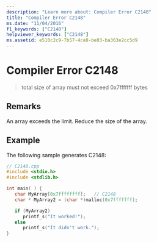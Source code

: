 ```yaml
---
description: "Learn more about: Compiler Error C2148"
title: "Compiler Error C2148"
ms.date: "11/04/2016"
f1_keywords: ["C2148"]
helpviewer_keywords: ["C2148"]
ms.assetid: e510c2c9-7b57-4ce8-be03-ba363e2cc5d9
---
```

# Compiler Error C2148

> total size of array must not exceed 0x7fffffff bytes

## Remarks

An array exceeds the limit. Reduce the size of the array.

## Example

The following sample generates C2148:

```cpp
// C2148.cpp
#include <stdio.h>
#include <stdlib.h>

int main( ) {
   char MyArray[0x7ffffffff];   // C2148
   char * MyArray2 = (char *)malloc(0x7fffffff);

   if (MyArray2)
      printf_s("It worked!");
   else
      printf_s("It didn't work.");
}
```
